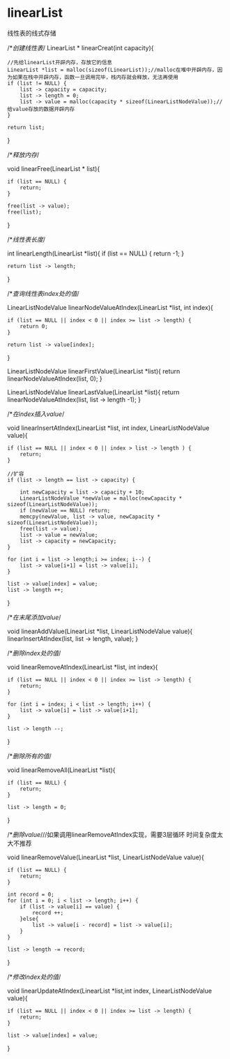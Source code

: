 # linearList
线性表的线式存储

/**创建线性表*/
LinearList * linearCreat(int capacity){
    
    //先给linearList开辟内存，存放它的信息
    LinearList *list = malloc(sizeof(LinearList));//malloc在堆中开辟内存，因为如果在栈中开辟内存，函数一旦调用完毕，栈内存就会释放，无法再使用
    if (list != NULL) {
        list -> capacity = capacity;
        list -> length = 0;
        list -> value = malloc(capacity * sizeof(LinearListNodeValue));//给value存放的数据开辟内存
    }
    
    return list;
}

/**释放内存*/

void linearFree(LinearList * list){
    
    if (list == NULL) {
        return;
    }
    
    free(list -> value);
    free(list);
}

/**线性表长度*/

int linearLength(LinearList *list){
    if (list == NULL) {
        return -1;
    }
    
    return list -> length;
}

/**查询线性表index处的值*/

LinearListNodeValue linearNodeValueAtIndex(LinearList *list, int index){
    
    if (list == NULL || index < 0 || index >= list -> length) {
        return 0;
    }
    
    return list -> value[index];
}

LinearListNodeValue linearFirstValue(LinearList *list){
    return linearNodeValueAtIndex(list, 0);
}

LinearListNodeValue linearLastValue(LinearList *list){
    return linearNodeValueAtIndex(list, list -> length -1);
}

/**在index插入value*/

void linearInsertAtIndex(LinearList *list, int index, LinearListNodeValue value){
    
    if (list == NULL || index < 0 || index > list -> length ) {
        return;
    }
    
    //扩容
    if (list -> length == list -> capacity) {
        
        int newCapacity = list -> capacity + 10;
        LinearListNodeValue *newValue = malloc(newCapacity * sizeof(LinearListNodeValue));
        if (newValue == NULL) return;
        memcpy(newValue, list -> value, newCapacity * sizeof(LinearListNodeValue));
        free(list -> value);
        list -> value = newValue;
        list -> capacity = newCapacity;
    }
    
    for (int i = list -> length;i >= index; i--) {
        list -> value[i+1] = list -> value[i];
    }
    
    list -> value[index] = value;
    list -> length ++;
}

/**在末尾添加value*/

void linearAddValue(LinearList *list, LinearListNodeValue value){
    linearInsertAtIndex(list, list -> length, value);
}

/**删除index处的值*/

void linearRemoveAtIndex(LinearList *list, int index){
    
    if (list == NULL || index < 0 || index >= list -> length) {
        return;
    }
    
    for (int i = index; i < list -> length; i++) {
        list -> value[i] = list -> value[i+1];
    }
    
    list -> length --;
    
}

/**删除所有的值*/

void linearRemoveAll(LinearList *list){
    
    if (list == NULL) {
        return;
    }
    
    list -> length = 0;
}

/**删除value*///如果调用linearRemoveAtIndex实现，需要3层循环 时间复杂度太大不推荐

void linearRemoveValue(LinearList *list, LinearListNodeValue value){
    
    if (list == NULL) {
        return;
    }
    
    int record = 0;
    for (int i = 0; i < list -> length; i++) {
        if (list -> value[i] == value) {
            record ++;
        }else{
            list -> value[i - record] = list -> value[i];
        }
    }
    
    list -> length -= record;
}

/**修改index处的值*/

void linearUpdateAtIndex(LinearList *list,int index, LinearListNodeValue value){
    
    if (list == NULL || index < 0 || index >= list -> length) {
        return;
    }
    
    list -> value[index] = value;
}

